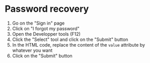 # Password recovery

1. Go on the "Sign in" page
2. Click on "I forgot my password"
3. Open the Developper tools (F12)
4. Click the "Select" tool and click on the "Submit" button
5. In the HTML code, replace the content of the `value` attribute by whatever you want
6. Click on the "Submit" button